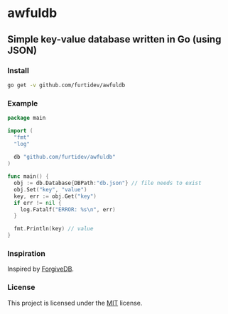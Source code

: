 # awfuldb
## Simple key-value database written in Go (using JSON)

### Install
```bash
go get -v github.com/furtidev/awfuldb
```

### Example
```go
package main

import (
  "fmt"
  "log"
  
  db "github.com/furtidev/awfuldb"
)

func main() {
  obj := db.Database{DBPath:"db.json"} // file needs to exist
  obj.Set("key", "value")
  key, err := obj.Get("key")
  if err != nil {
    log.Fatalf("ERROR: %s\n", err)
  }

  fmt.Println(key) // value
}
```

### Inspiration
Inspired by [ForgiveDB](https://github.com/hui-z/ForgiveDB/).

### License
This project is licensed under the [MIT](./LICENSE) license.
